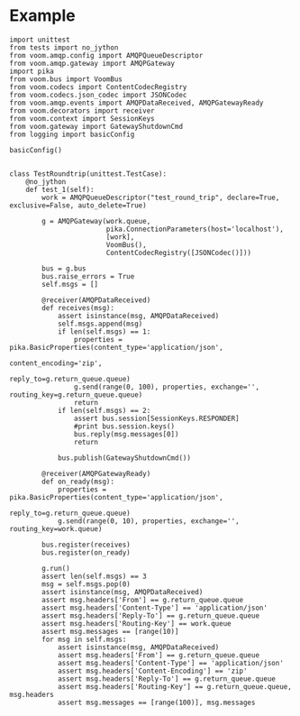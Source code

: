 # Example

    import unittest
    from tests import no_jython
    from voom.amqp.config import AMQPQueueDescriptor
    from voom.amqp.gateway import AMQPGateway
    import pika
    from voom.bus import VoomBus
    from voom.codecs import ContentCodecRegistry
    from voom.codecs.json_codec import JSONCodec
    from voom.amqp.events import AMQPDataReceived, AMQPGatewayReady
    from voom.decorators import receiver
    from voom.context import SessionKeys
    from voom.gateway import GatewayShutdownCmd
    from logging import basicConfig
    
    basicConfig()
    
    
    class TestRoundtrip(unittest.TestCase):
        @no_jython
        def test_1(self):
            work = AMQPQueueDescriptor("test_round_trip", declare=True, exclusive=False, auto_delete=True)
            
            g = AMQPGateway(work.queue,
                            pika.ConnectionParameters(host='localhost'),
                            [work],
                            VoomBus(),
                            ContentCodecRegistry([JSONCodec()]))
            
            bus = g.bus
            bus.raise_errors = True
            self.msgs = []
            
            @receiver(AMQPDataReceived)
            def receives(msg):
                assert isinstance(msg, AMQPDataReceived)
                self.msgs.append(msg)
                if len(self.msgs) == 1:
                    properties = pika.BasicProperties(content_type='application/json',
                                                      content_encoding='zip',
                                                      reply_to=g.return_queue.queue)
                    g.send(range(0, 100), properties, exchange='', routing_key=g.return_queue.queue)
                    return
                if len(self.msgs) == 2:
                    assert bus.session[SessionKeys.RESPONDER]
                    #print bus.session.keys()
                    bus.reply(msg.messages[0])
                    return
                
                bus.publish(GatewayShutdownCmd())
            
            @receiver(AMQPGatewayReady)
            def on_ready(msg):
                properties = pika.BasicProperties(content_type='application/json',
                                                  reply_to=g.return_queue.queue)
                g.send(range(0, 10), properties, exchange='', routing_key=work.queue)
                
            bus.register(receives)
            bus.register(on_ready)
                     
            g.run()
            assert len(self.msgs) == 3
            msg = self.msgs.pop(0)
            assert isinstance(msg, AMQPDataReceived)
            assert msg.headers['From'] == g.return_queue.queue
            assert msg.headers['Content-Type'] == 'application/json'
            assert msg.headers['Reply-To'] == g.return_queue.queue
            assert msg.headers['Routing-Key'] == work.queue
            assert msg.messages == [range(10)]
            for msg in self.msgs:
                assert isinstance(msg, AMQPDataReceived)
                assert msg.headers['From'] == g.return_queue.queue
                assert msg.headers['Content-Type'] == 'application/json'
                assert msg.headers['Content-Encoding'] == 'zip'
                assert msg.headers['Reply-To'] == g.return_queue.queue
                assert msg.headers['Routing-Key'] == g.return_queue.queue, msg.headers
                assert msg.messages == [range(100)], msg.messages

